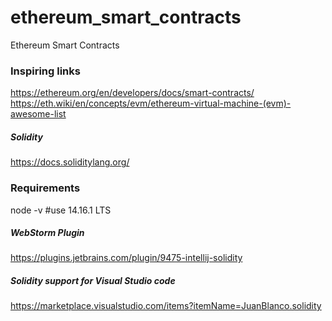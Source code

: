 # ethereum_smart_contracts
Ethereum Smart Contracts

### Inspiring links
https://ethereum.org/en/developers/docs/smart-contracts/
https://eth.wiki/en/concepts/evm/ethereum-virtual-machine-(evm)-awesome-list

##### Solidity
https://docs.soliditylang.org/

### Requirements
node -v #use 14.16.1 LTS
##### WebStorm Plugin
https://plugins.jetbrains.com/plugin/9475-intellij-solidity
##### Solidity support for Visual Studio code
https://marketplace.visualstudio.com/items?itemName=JuanBlanco.solidity